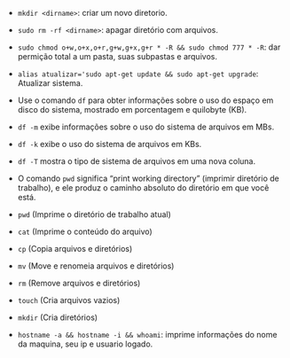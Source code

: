 - `mkdir <dirname>`: criar um novo diretorio.

- `sudo rm -rf <dirname>`: apagar diretório com arquivos.

- `sudo chmod o+w,o+x,o+r,g+w,g+x,g+r * -R && sudo chmod 777 * -R`: dar permição total a um pasta, suas subpastas e arquivos.

- `alias atualizar='sudo apt-get update && sudo apt-get upgrade`: Atualizar sistema.

- Use o comando `df` para obter informações sobre o uso do espaço em disco do sistema, mostrado em porcentagem e quilobyte (KB). 

- `df -m` exibe informações sobre o uso do sistema de arquivos em MBs.

- `df -k` exibe o uso do sistema de arquivos em KBs.

- `df -T` mostra o tipo de sistema de arquivos em uma nova coluna.

- O comando `pwd` significa “print working directory” (imprimir diretório de trabalho), e ele produz o caminho absoluto do diretório em que você está.

- `pwd` (Imprime o diretório de trabalho atual)

- `cat` (Imprime o conteúdo do arquivo)
  
- `cp` (Copia arquivos e diretórios)
  
- `mv` (Move e renomeia arquivos e diretórios)

- `rm` (Remove arquivos e diretórios)

- `touch` (Cria arquivos vazios)

- `mkdir` (Cria diretórios)

- `hostname -a && hostname -i && whoami`: imprime informações do nome da maquina, seu ip e usuario logado.
